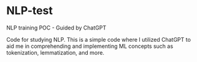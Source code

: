 # NLP-test
NLP training POC - Guided by ChatGPT

Code for studying NLP. This is a simple code where I utilized ChatGPT to aid me in comprehending and implementing ML concepts such as tokenization, lemmatization, and more.
